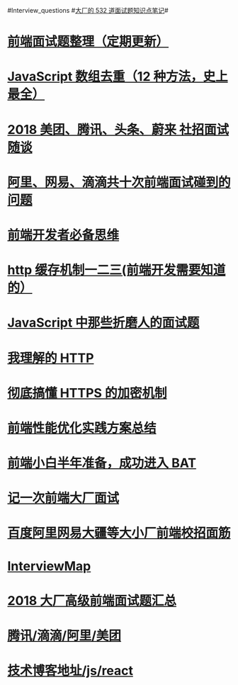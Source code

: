 #Interview_questions #[大厂的 532 道面试题知识点笔记](https://segmentfault.com/a/1190000016511190 "大厂的532道面试题知识点笔记")#

# [前端面试题整理（定期更新）](https://segmentfault.com/a/1190000016504891 "前端面试题整理（定期更新）")

# [JavaScript 数组去重（12 种方法，史上最全）](https://segmentfault.com/a/1190000016418021)

# [2018 美团、腾讯、头条、蔚来 社招面试随谈](https://juejin.im/post/5ae13cfe5188256715475806?utm_source=wechat)

# [阿里、网易、滴滴共十次前端面试碰到的问题](https://mp.weixin.qq.com/s?__biz=MzIzNTU2ODM4Mw==&mid=2247486482&idx=1&sn=36c797175a2ca1e3adf2e29deed08e89&chksm=e8e46182df93e894cacf5585311cc27d2d8bb11a48114db2479a7760ede1d1fa3c3b89da6091&mpshare=1&scene=24&srcid=0516Rgk3Zyu2BMRQS7CvQb8N#rd)

# [前端开发者必备思维](https://mp.weixin.qq.com/s?__biz=MzAxODE2MjM1MA==&mid=2651553881&idx=1&sn=93c344016fc3ec9cc44637d8471505a0&chksm=80255798b752de8ee74cb67d122afbe7262a5b58d93ef4f219bc9ae2052665e47eef6b9812c5&mpshare=1&scene=24&srcid=0329bXHaf2ZoQpwyaxahjW7U#rd)

# [http 缓存机制一二三(前端开发需要知道的）](https://mp.weixin.qq.com/s?__biz=MzIzNTU2ODM4Mw==&mid=2247485991&idx=1&sn=31193401a021b17f0ef9fca5a0c846b5&chksm=e8e467b7df93eea1d5095683c273b8fd45e294c162b159864e9a64910157f7b49075040768b9&mpshare=1&scene=1&srcid=0226NcbvDgIjyqWM0xIOgSmE#rd)

# [JavaScript 中那些折磨人的面试题](https://mp.weixin.qq.com/s?__biz=MzAwNDcyNjI3OA==&mid=2650839172&idx=1&sn=0798c9c94410a0fb3c3b0b04985ddf8a&scene=1&srcid=08042tjkONJ0qKDZ9z4IhLPq#rd)

# [我理解的 HTTP](https://zhuanlan.zhihu.com/p/35109980)

# [彻底搞懂 HTTPS 的加密机制](https://mp.weixin.qq.com/s?__biz=MzAxMjkxNTY2OQ==&mid=2247485815&idx=2&sn=7cea68247c46fad34c851dd6a34c1b22&chksm=9babcfcdacdc46db5277eac9e97423a0c8440d3444855e568a56122b73ab194da73f9c87079c&scene=0#rd)

# [前端性能优化实践方案总结](https://www.cnblogs.com/zourong/p/6202540.html)

# [前端小白半年准备，成功进入 BAT](https://github.com/brickspert/blog/issues/16)

# [记一次前端大厂面试](https://juejin.im/post/5b9770056fb9a05d2f3692ce#comment)

# [百度阿里网易大疆等大小厂前端校招面筋](https://juejin.im/post/5bb470295188255c5e66f88f#comment)

# [InterviewMap](https://yuchengkai.cn/docs/zh/frontend/#comment)

# [2018 大厂高级前端面试题汇总](https://github.com/yygmind/blog/issues/5/#comment)

# [腾讯/滴滴/阿里/美团](https://github.com/sunyongjian/blog/issues/32/#comment)

# [技术博客地址/js/react](https://github.com/sunyongjian/blog/#comment)
